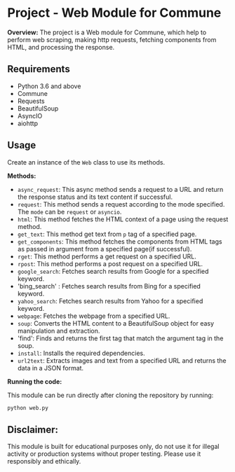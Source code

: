 # Project - Web Module for Commune

**Overview:**
The project is a Web module for Commune, which help to perform web scraping, making http requests, fetching components from HTML, and processing the response.

## Requirements
- Python 3.6 and above
- Commune
- Requests
- BeautifulSoup
- AsyncIO
- aiohttp

## Usage

Create an instance of the `Web` class to use its methods.

**Methods:**

- `async_request`: This async method sends a request to a URL and return the response status and its text content if successful.
- `request`: This method sends a request according to the mode specified. The `mode` can be `request` or `asyncio`.
- `html`: This method fetches the HTML context of a page using the request method.
- `get_text`: This method get text from `p` tag of a specified page.
- `get_components`: This method fetches the components from HTML tags as passed in argument from a specified page(if successful).
- `rget`: This method performs a get request on a specified URL.
- `rpost`: This method performs a post request on a specified URL.
- `google_search`: Fetches search results from Google for a specified keyword.
- 'bing_search' : Fetches search results from Bing for a specified keyword.
- `yahoo_search`: Fetches search results from Yahoo for a specified keyword.
- `webpage`: Fetches the webpage from a specified URL.
- `soup`: Converts the HTML content to a BeautifulSoup object for easy manipulation and extraction.
- 'find': Finds and returns the first tag that match the argument tag in the soup.
- `install`: Installs the required dependencies.
- `url2text`: Extracts images and text from a specified URL and returns the data in a JSON format.

**Running the code:**

This module can be run directly after cloning the repository by running:

```bash
python web.py
```

## Disclaimer:
This module is built for educational purposes only, do not use it for illegal activity or production systems without proper testing. Please use it responsibly and ethically.